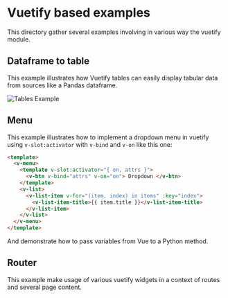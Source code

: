 # Vuetify based examples

This directory gather several examples involving in various way the vuetify module.

## Dataframe to table

This example illustrates how Vuetify tables can easily display tabular data from sources like a Pandas dataframe.

![Tables Example](../../../docs/content/examples/Table.jpg)

## Menu

This example illustrates how to implement a dropdown menu in vuetify using `v-slot:activator` with `v-bind` and `v-on` like this one:

```html
<template>
  <v-menu>
    <template v-slot:activator="{ on, attrs }">
      <v-btn v-bind="attrs" v-on="on"> Dropdown </v-btn>
    </template>
    <v-list>
      <v-list-item v-for="(item, index) in items" :key="index">
        <v-list-item-title>{{ item.title }}</v-list-item-title>
      </v-list-item>
    </v-list>
  </v-menu>
</template>
```

And demonstrate how to pass variables from Vue to a Python method.

## Router

This example make usage of various vuetify widgets in a context of routes and several page content.
